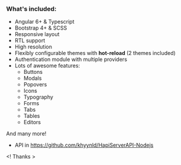 
### What's included:

- Angular 6+ & Typescript
- Bootstrap 4+ & SCSS
- Responsive layout
- RTL support
- High resolution
- Flexibly configurable themes with **hot-reload** (2 themes included)
- Authentication module with multiple providers
- Lots of awesome features:
  - Buttons
  - Modals
  - Popovers
  - Icons
  - Typography
  - Forms
  - Tabs
  - Tables
  - Editors
  
And many more!


- API in https://github.com/khyynld/HapiServerAPI-Nodejs

<! Thanks >